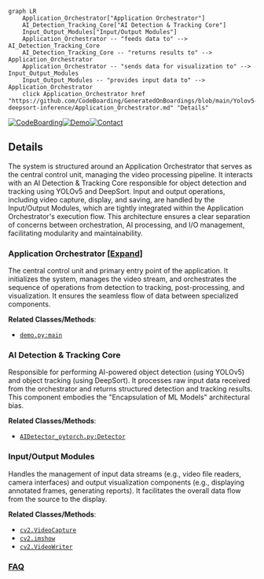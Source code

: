 ```mermaid
graph LR
    Application_Orchestrator["Application Orchestrator"]
    AI_Detection_Tracking_Core["AI Detection & Tracking Core"]
    Input_Output_Modules["Input/Output Modules"]
    Application_Orchestrator -- "feeds data to" --> AI_Detection_Tracking_Core
    AI_Detection_Tracking_Core -- "returns results to" --> Application_Orchestrator
    Application_Orchestrator -- "sends data for visualization to" --> Input_Output_Modules
    Input_Output_Modules -- "provides input data to" --> Application_Orchestrator
    click Application_Orchestrator href "https://github.com/CodeBoarding/GeneratedOnBoardings/blob/main/Yolov5-deepsort-inference/Application_Orchestrator.md" "Details"
```

[![CodeBoarding](https://img.shields.io/badge/Generated%20by-CodeBoarding-9cf?style=flat-square)](https://github.com/CodeBoarding/GeneratedOnBoardings)[![Demo](https://img.shields.io/badge/Try%20our-Demo-blue?style=flat-square)](https://www.codeboarding.org/demo)[![Contact](https://img.shields.io/badge/Contact%20us%20-%20contact@codeboarding.org-lightgrey?style=flat-square)](mailto:contact@codeboarding.org)

## Details

The system is structured around an Application Orchestrator that serves as the central control unit, managing the video processing pipeline. It interacts with an AI Detection & Tracking Core responsible for object detection and tracking using YOLOv5 and DeepSort. Input and output operations, including video capture, display, and saving, are handled by the Input/Output Modules, which are tightly integrated within the Application Orchestrator's execution flow. This architecture ensures a clear separation of concerns between orchestration, AI processing, and I/O management, facilitating modularity and maintainability.

### Application Orchestrator [[Expand]](./Application_Orchestrator.md)
The central control unit and primary entry point of the application. It initializes the system, manages the video stream, and orchestrates the sequence of operations from detection to tracking, post-processing, and visualization. It ensures the seamless flow of data between specialized components.


**Related Classes/Methods**:

- <a href="https://github.com/Sharpiless/Yolov5-deepsort-inference/blob/master/demo.py" target="_blank" rel="noopener noreferrer">`demo.py:main`</a>


### AI Detection & Tracking Core
Responsible for performing AI-powered object detection (using YOLOv5) and object tracking (using DeepSort). It processes raw input data received from the orchestrator and returns structured detection and tracking results. This component embodies the "Encapsulation of ML Models" architectural bias.


**Related Classes/Methods**:

- <a href="https://github.com/Sharpiless/Yolov5-deepsort-inference/blob/master/AIDetector_pytorch.py" target="_blank" rel="noopener noreferrer">`AIDetector_pytorch.py:Detector`</a>


### Input/Output Modules
Handles the management of input data streams (e.g., video file readers, camera interfaces) and output visualization components (e.g., displaying annotated frames, generating reports). It facilitates the overall data flow from the source to the display.


**Related Classes/Methods**:

- <a href="https://github.com/Sharpiless/Yolov5-deepsort-inference/blob/master/demo.py" target="_blank" rel="noopener noreferrer">`cv2.VideoCapture`</a>
- <a href="https://github.com/Sharpiless/Yolov5-deepsort-inference/blob/master/demo.py" target="_blank" rel="noopener noreferrer">`cv2.imshow`</a>
- <a href="https://github.com/Sharpiless/Yolov5-deepsort-inference/blob/master/demo.py" target="_blank" rel="noopener noreferrer">`cv2.VideoWriter`</a>




### [FAQ](https://github.com/CodeBoarding/GeneratedOnBoardings/tree/main?tab=readme-ov-file#faq)